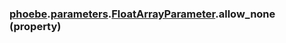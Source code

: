 ### [phoebe](phoebe.md).[parameters](phoebe.parameters.md).[FloatArrayParameter](phoebe.parameters.FloatArrayParameter.md).allow_none (property)




        

